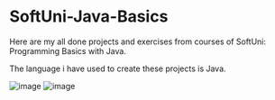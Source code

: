 
# SoftUni-Java-Basics
Here are my all done projects and exercises from courses of SoftUni: Programming Basics with Java.

The language i have used to create these projects is Java.

![image](https://user-images.githubusercontent.com/117378467/203246326-9c6d477c-ab80-4a4d-bcf6-803deba416df.png)  ![image](https://user-images.githubusercontent.com/117378467/203246863-a4b8f58b-cdf4-4377-a41e-13b275fc8217.png)






